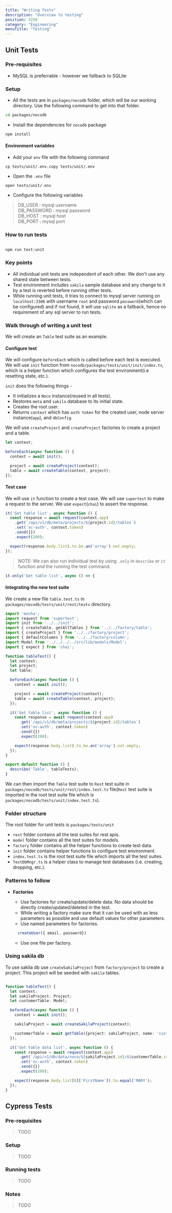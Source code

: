 ```yaml
---
title: "Writing Tests"
description: "Overview to testing"
position: 3250
category: "Engineering"
menuTitle: "Testing"
---
```


## Unit Tests

### Pre-requisites

- MySQL is preferrable - however we fallback to SQLite

### Setup  

- All the tests are in `packages/nocodb` folder, which will be our working directory. Use the following command to get into that folder.

```bash
cd packages/nocodb
```

- Install the dependencies for `nocodb` package

```bash
npm install
```

#### Environment variables

- Add your `env` file with the following command

```
cp tests/unit/.env.copy tests/unit/.env
```

- Open the `.env` file

```
open tests/unit/.env
````

- Configure the following variables

> DB_USER : mysql username </br>
> DB_PASSWORD : mysql password </br>
> DB_HOST : mysql host </br>
> DB_PORT : mysql port </br>



### How to run tests

```

npm run test:unit
```

### Key points

- All individual unit tests are independent of each other. We don't use any shared state between tests.
- Test environment includes `sakila` sample database and any change to it by a test is reverted before running other tests.
- While running unit tests, it tries to connect to mysql server running on `localhost:3306` with username `root` and password `password`(which can be configured) and if not found, it will use `sqlite` as a fallback, hence no requirement of any sql server to run tests.

### Walk through of writing a unit test

We will create an `Table` test suite as an example.

#### Configure test

We will configure `beforeEach` which is called before each test is executed. We will use `init` function from `nocodb/packages/tests/unit/init/index.ts`, which is a helper function which configures the test environment(i.e resetting state, etc.).

`init` does the following things -

- It initializes a `Noco` instance(reused in all tests).
- Restores `meta` and `sakila` database to its initial state.
- Creates the root user.
- Returns `context` which has `auth token` for the created user, node server instance(`app`), and `dbConfig`.

We will use `createProject` and `createProject` factories to create a project and a table.

```typescript
let context;

beforeEach(async function () {
  context = await init();

  project = await createProject(context);
  table = await createTable(context, project);
});
```

#### Test case

We will use `it` function to create a test case. We will use `supertest` to make a request to the server. We use `expect`(`chai`) to assert the response.

```typescript
it('Get table list', async function () {
  const response = await request(context.app)
    .get(`/api/v1/db/meta/projects/${project.id}/tables`)
    .set('xc-auth', context.token)
    .send({})
    .expect(200);

  expect(response.body.list).to.be.an('array').not.empty;
});
```

> NOTE: We can also run individual test by using `.only` in `describe` or `it` function and the running the test command.

```typescript
it.only('Get table list', async () => {
```

#### Integrating the new test suite

We create a new file `table.test.ts` in `packages/nocodb/tests/unit/rest/tests` directory.

```typescript
import 'mocha';
import request from 'supertest';
import init from '../../init';
import { createTable, getAllTables } from '../../factory/table';
import { createProject } from '../../factory/project';
import { defaultColumns } from '../../factory/column';
import Model from '../../../../src/lib/models/Model';
import { expect } from 'chai';

function tableTest() {
  let context;
  let project;
  let table;

  beforeEach(async function () {
    context = await init();

    project = await createProject(context);
    table = await createTable(context, project);
  });

  it('Get table list', async function () {
    const response = await request(context.app)
      .get(`/api/v1/db/meta/projects/${project.id}/tables`)
      .set('xc-auth', context.token)
      .send({})
      .expect(200);

    expect(response.body.list).to.be.an('array').not.empty;
  });
}

export default function () {
  describe('Table', tableTests);
}
```

We can then import the `Table` test suite to `Rest` test suite in `packages/nocodb/tests/unit/rest/index.test.ts` file(`Rest` test suite is imported in the root test suite file which is `packages/nocodb/tests/unit/index.test.ts`).

### Folder structure

The root folder for unit tests is `packages/tests/unit`

- `rest` folder contains all the test suites for rest apis.
- `model` folder contains all the test suites for models.
- `factory` folder contains all the helper functions to create test data.
- `init` folder contains helper functions to configure test environment.
- `index.test.ts` is the root test suite file which imports all the test suites.
- `TestDbMngr.ts` is a helper class to manage test databases (i.e. creating, dropping, etc.).

### Patterns to follow

- **Factories**
  - Use factories for create/update/delete data. No data should be directly create/updated/deleted in the test.
  - While writing a factory make sure that it can be used with as less parameters as possible and use default values for other parameters.
  - Use named parameters for factories.

  ``` typescript
    createUser({ email, password})
  ```

  - Use one file per factory.

### Using sakila db
To use sakila db use `createSakilaProject` from `factory/project` to create a project. This project will be seeded with `sakila` tables.

```typescript

function tableTest() {
  let context;
  let sakilaProject: Project;
  let customerTable: Model;

  beforeEach(async function () {
    context = await init();

    sakilaProject = await createSakilaProject(context);

    customerTable = await getTable({project: sakilaProject, name: 'customer'})
  });

  it('Get table data list', async function () {
    const response = await request(context.app)
      .get(`/api/v1/db/data/noco/${sakilaProject.id}/${customerTable.id}`)
      .set('xc-auth', context.token)
      .send({})
      .expect(200);

    expect(response.body.list[0]['FirstName']).to.equal('MARY');
  });
}
```

## Cypress Tests

### Pre-requisites
> TODO

### Setup
> TODO

### Running tests
> TODO

### Notes
> TODO